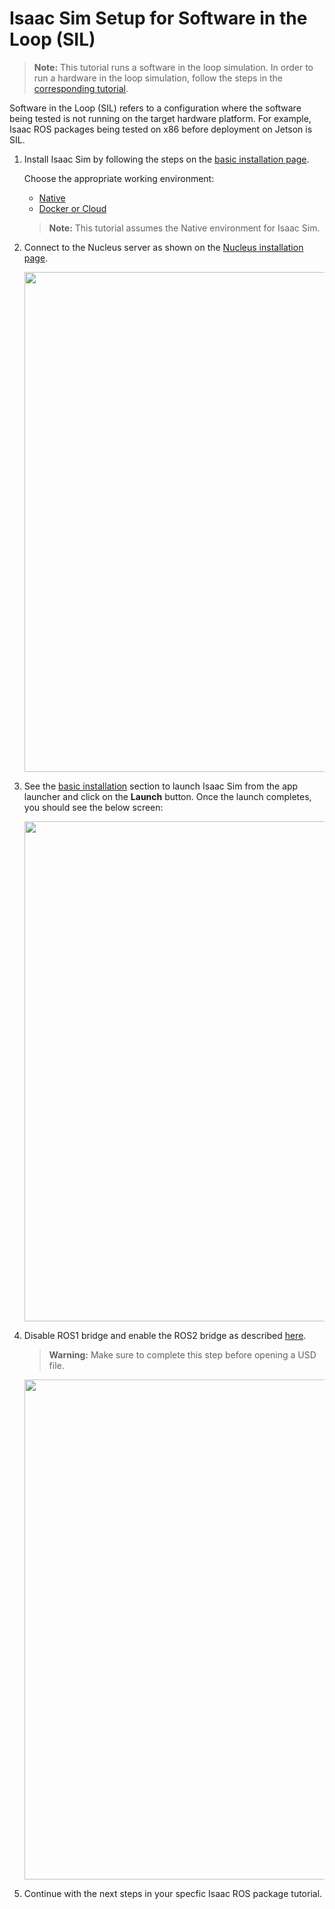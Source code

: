 # Isaac Sim Setup for Software in the Loop (SIL)

> **Note:** This tutorial runs a software in the loop simulation. In order to run a hardware in the loop simulation, follow the steps in the [corresponding tutorial](https://github.com/NVIDIA-ISAAC-ROS/isaac_ros_common/blob/main/docs/isaac-sim-hil-setup.md).

Software in the Loop (SIL) refers to a configuration where the software being tested is not running on the target hardware platform. For example, Isaac ROS packages being tested on x86 before deployment on Jetson is SIL.

1. Install Isaac Sim by following the steps on the [basic installation page](https://docs.omniverse.nvidia.com/app_isaacsim/app_isaacsim/install_basic.html).

    Choose the appropriate working environment:
    - [Native](https://docs.omniverse.nvidia.com/app_isaacsim/app_isaacsim/install_basic.html)
    - [Docker or Cloud](https://docs.omniverse.nvidia.com/app_isaacsim/app_isaacsim/install_advanced.html)

    > **Note:** This tutorial assumes the Native environment for Isaac Sim.

2. Connect to the Nucleus server as shown on the [Nucleus installation page](https://docs.omniverse.nvidia.com/prod_nucleus/prod_nucleus/workstation/installation.html).

    <div align="center"><img src="../resources/isaac_sim_nucleus_setup.png" width="800px"/></div>

3. See the [basic installation](https://docs.omniverse.nvidia.com/app_isaacsim/app_isaacsim/install_basic.html#isaac-sim-setup-native-workstation-launcher) section to launch Isaac Sim from the app launcher and click on the **Launch** button. Once the launch completes, you should see the below screen:

    <div align="center"><img src="../resources/isaac_sim_initial_screen.png" width="800px"/></div>

4. Disable ROS1 bridge and enable the ROS2 bridge as described [here](https://docs.omniverse.nvidia.com/app_isaacsim/app_isaacsim/ext_omni_isaac_ros_bridge.html#ros2-bridge).

    > **Warning:** Make sure to complete this step before opening a USD file.
    <div align="center"><img src="../resources/isaac_sim_ros_bridge.png" width="800px"/></div>

5. Continue with the next steps in your specfic Isaac ROS package tutorial.
